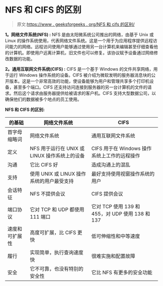 # NFS 和 CIFS 的区别

> 原文:[https://www . geeksforgeeks . org/NFS 和 cifs 的区别/](https://www.geeksforgeeks.org/difference-between-nfs-and-cifs/)

**1。网络文件系统(NFS) :**
NFS 是由太阳微系统公司推出的网络，由基于 Unix 或 Linux 的操作系统使用，代表网络文件系统。这是一个用于为应用程序提供远程访问能力的网络。远程访问使用户能够通过使用另一台计算机来编辑甚至仔细查看他的计算机。即使用户远离计算机，旧文件也可以修复。该协议赋予设备通过网络修改数据的功能。

**2。通用互联网文件系统(CIFS) :**
CIFS 是一个基于 Windows 的文件共享网络，用于运行 Windows 操作系统的设备。CIFS 被介绍为微软发明的服务器消息块的公开版本。这是一个非常高效的功能，使设备能够为用户和管理共享多个打印机设备，甚至多个端口。CIFS 还支持访问连接到服务器的另一台计算机的文件的请求。然后这个请求由服务器提供给被请求的客户机。CIFS 支持大型数据公司，以确保他们的数据被多个地点的员工使用。

**NFS 和 CIFS 的区别:**

<center>

| 的基础 | 网络文件系统 | CIFS |
| --- | --- | --- |
| 首字母缩略词 | 网络文件系统 | 通用互联网文件系统 |
| 定义 | NFS 用于运行在 UNIX 或 LINUX 操作系统上的设备 | CIFS 用于在 Windows 操作系统上工作的远程操作 |
| 沟通 | 它比 CIFS 好 | 造成沟通上的混乱 |
| 支持 | 使用 UNIX 或 LINUX 操作系统的用户最受支持 | 最好支持使用视窗操作系统的用户 |
| 会话特征 | NFS 不提供会议 | CIFS 提供会议 |
| 端口协议 | 它对 TCP 和 UDP 都使用 111 端口 | 它对 TCP 使用 139 和 455，对 UDP 使用 138 和 137 |
| 速度和可扩展性 | 高度可扩展，比 CIFS 更快 | 低可伸缩性和中等速度 |
| 履行 | 实现简单，执行查询速度快 | 很难实施和配置故障 |
| 安全 | 它不可靠，也没有特别的安全性 | 它比 NFS 有更多的安全功能 |

</center>